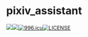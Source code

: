 # pixiv_assistant

[![](https://img.shields.io/badge/language-Python%203-%234bbf40.svg)](https://python.org)[![](https://img.shields.io/badge/author-Siru%20Hao-%2340bfbf.svg)](https://h-sr.tk)[![996.icu](https://img.shields.io/badge/link-996.icu-red.svg)](https://996.icu)[![LICENSE](https://img.shields.io/badge/license-Anti%20996-blue.svg)](https://github.com/996icu/996.ICU/blob/master/LICENSE)